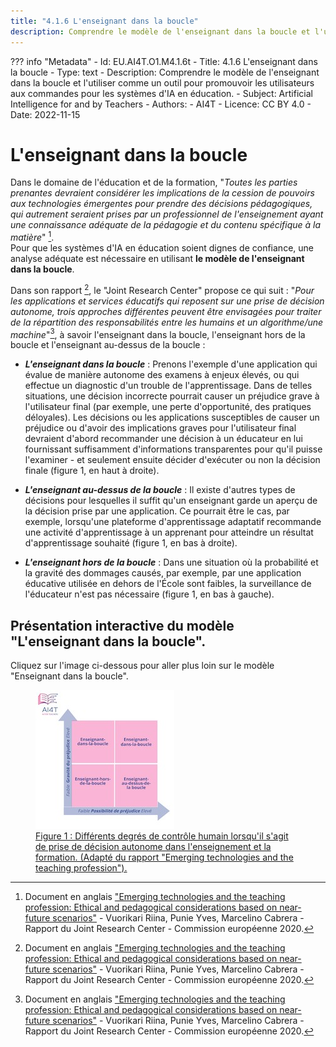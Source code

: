 ```yaml
---
title: "4.1.6 L'enseignant dans la boucle"
description: Comprendre le modèle de l'enseignant dans la boucle et l'utiliser comme un outil pour promouvoir "les utilisateurs aux commandes" pour les systèmes d'IA en éducation.
---
```

??? info "Metadata"
    - Id: EU.AI4T.O1.M4.1.6t
    - Title: 4.1.6 L'enseignant dans la boucle
    - Type: text
    - Description: Comprendre le modèle de l'enseignant dans la boucle et l'utiliser comme un outil pour promouvoir les utilisateurs aux commandes pour les systèmes d'IA en éducation.
    - Subject: Artificial Intelligence for and by Teachers
    - Authors:
        - AI4T 
    - Licence: CC BY 4.0
    - Date: 2022-11-15

# L'enseignant dans la boucle

Dans le domaine de l'éducation et de la formation, "*Toutes les parties prenantes devraient considérer les implications de la cession de pouvoirs aux technologies émergentes pour prendre des décisions pédagogiques, qui autrement seraient prises par un professionnel de l'enseignement ayant une connaissance adéquate de la pédagogie et du contenu spécifique à la matière*" [^1].  
Pour que les systèmes d'IA en éducation soient dignes de confiance, une analyse adéquate est nécessaire en utilisant **le modèle de l'enseignant dans la boucle**.

Dans son rapport [^1], le "Joint Research Center" propose ce qui suit : "*Pour les applications et services éducatifs qui reposent sur une prise de décision autonome, trois approches différentes peuvent être envisagées pour traiter de la répartition des responsabilités entre les humains et un algorithme/une machine*"[^1], à savoir l'enseignant dans la boucle, l'enseignant hors de la boucle et l'enseignant au-dessus de la boucle :

- ***L'enseignant dans la boucle*** : Prenons l'exemple d'une application qui évalue de manière autonome des examens à enjeux élevés, ou qui effectue un diagnostic d'un trouble de l'apprentissage. Dans de telles situations, une décision incorrecte pourrait causer un préjudice grave à l'utilisateur final (par exemple, une perte d'opportunité, des pratiques déloyales). Les décisions ou les applications susceptibles de causer un préjudice ou d'avoir des implications graves pour l'utilisateur final devraient d'abord recommander une décision à un éducateur en lui fournissant suffisamment d'informations transparentes pour qu'il puisse l'examiner - et seulement ensuite décider d'exécuter ou non la décision finale (figure 1, en haut à droite).

- ***L'enseignant au-dessus de la boucle*** : Il existe d'autres types de décisions pour lesquelles il suffit qu'un enseignant garde un aperçu de la décision prise par une application. Ce pourrait être le cas, par exemple, lorsqu'une plateforme d'apprentissage adaptatif recommande une activité d'apprentissage à un apprenant pour atteindre un résultat d'apprentissage souhaité (figure 1, en bas à droite).

- ***L'enseignant hors de la boucle*** : Dans une situation où la probabilité et la gravité des dommages causés, par exemple, par une application éducative utilisée en dehors de l'École sont faibles, la surveillance de l'éducateur n'est pas nécessaire (figure 1, en bas à gauche).

## Présentation interactive du modèle "L'enseignant dans la boucle".
Cliquez sur l'image ci-dessous pour aller plus loin sur le modèle "Enseignant dans la boucle".

<a href="https://view.genial.ly/63aad9b7560d05001916bb98" target="_blank">
<figure>
  <img src="Images/Teacher-in-the-Loop-FR.jpg" alt="Teacher in the Loop Model representation" />
  <figcaption>Figure 1 : Différents degrés de contrôle humain lorsqu'il s'agit de prise de décision autonome dans l'enseignement et la formation. (Adapté du rapport "Emerging technologies and the teaching profession").</figcaption>
</figure></a>  

[^1]: Document en anglais ["Emerging technologies and the teaching profession: Ethical and pedagogical considerations based on near-future scenarios"](https://publications.jrc.ec.europa.eu/repository/handle/JRC120183) - Vuorikari Riina, Punie Yves, Marcelino Cabrera - Rapport du Joint Research Center - Commission européenne 2020.
